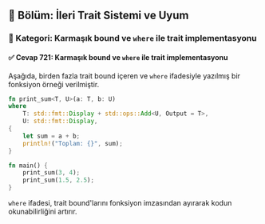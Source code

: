 ## 📘 Bölüm: İleri Trait Sistemi ve Uyum  
### 🔹 Kategori: Karmaşık bound ve `where` ile trait implementasyonu  
#### ✅ Cevap 721: Karmaşık bound ve `where` ile trait implementasyonu

Aşağıda, birden fazla trait bound içeren ve `where` ifadesiyle yazılmış bir fonksiyon örneği verilmiştir.

```rust
fn print_sum<T, U>(a: T, b: U)
where
    T: std::fmt::Display + std::ops::Add<U, Output = T>,
    U: std::fmt::Display,
{
    let sum = a + b;
    println!("Toplam: {}", sum);
}

fn main() {
    print_sum(3, 4);
    print_sum(1.5, 2.5);
}
```

`where` ifadesi, trait bound'larını fonksiyon imzasından ayırarak kodun okunabilirliğini artırır.
